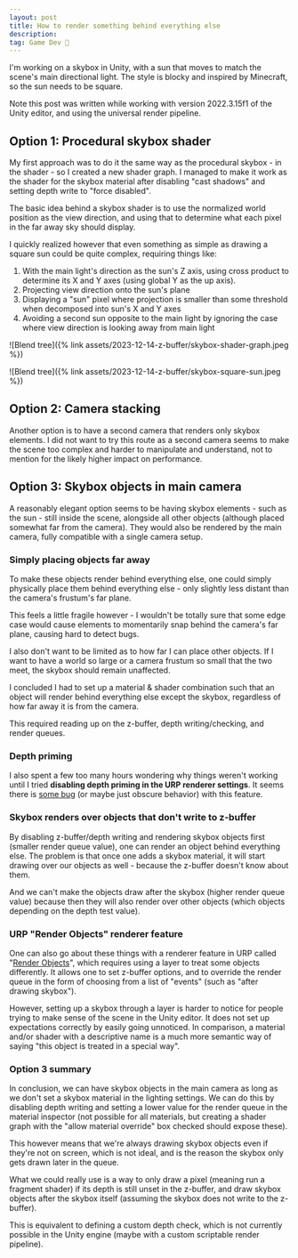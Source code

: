 ```yaml
---
layout: post
title: How to render something behind everything else
description:
tag: Game Dev 👾
---
```


I'm working on a skybox in Unity, with a sun that moves to match the scene's main directional light. The style is blocky and inspired by Minecraft, so the sun needs to be square.

Note this post was written while working with version 2022.3.15f1 of the Unity editor, and using the universal render pipeline.

## Option 1: Procedural skybox shader

My first approach was to do it the same way as the procedural skybox - in the shader - so I created a new shader graph. I managed to make it work as the shader for the skybox material after disabling "cast shadows" and setting depth write to "force disabled".

The basic idea behind a skybox shader is to use the normalized world position as the view direction, and using that to determine what each pixel in the far away sky should display.

I quickly realized however that even something as simple as drawing a square sun could be quite complex, requiring things like:

1. With the main light's direction as the sun's Z axis, using cross product to determine its X and Y axes (using global Y as the up axis).
1. Projecting view direction onto the sun's plane
1. Displaying a "sun" pixel where projection is smaller than some threshold when decomposed into sun's X and Y axes
1. Avoiding a second sun opposite to the main light by ignoring the case where view direction is looking away from main light

![Blend tree]({% link assets/2023-12-14-z-buffer/skybox-shader-graph.jpeg %})

![Blend tree]({% link assets/2023-12-14-z-buffer/skybox-square-sun.jpeg %})

## Option 2: Camera stacking

Another option is to have a second camera that renders only skybox elements. I did not want to try this route as a second camera seems to make the scene too complex and harder to manipulate and understand, not to mention for the likely higher impact on performance.

## Option 3: Skybox objects in main camera

A reasonably elegant option seems to be having skybox elements - such as the sun - still inside the scene, alongside all other objects (although placed somewhat far from the camera). They would also be rendered by the main camera, fully compatible with a single camera setup.

### Simply placing objects far away

To make these objects render behind everything else, one could simply physically place them behind everything else - only slightly less distant than the camera's frustum's far plane.

This feels a little fragile however - I wouldn't be totally sure that some edge case would cause elements to momentarily snap behind the camera's far plane, causing hard to detect bugs.

I also don't want to be limited as to how far I can place other objects. If I want to have a world so large or a camera frustum so small that the two meet, the skybox should remain unaffected.

I concluded I had to set up a material & shader combination such that an object will render behind everything else except the skybox, regardless of how far away it is from the camera.

This required reading up on the z-buffer, depth writing/checking, and render queues.

### Depth priming

I also spent a few too many hours wondering why things weren't working until I tried **disabling depth priming in the URP renderer settings**. It seems there is [some bug](https://forum.unity.com/threads/depth-priming-breaks-depth-write.1527241/) (or maybe just obscure behavior) with this feature.

### Skybox renders over objects that don't write to z-buffer

By disabling z-buffer/depth writing and rendering skybox objects first (smaller render queue value), one can render an object behind everything else. The problem is that once one adds a skybox material, it will start drawing over our objects as well - because the z-buffer doesn't know about them.

And we can't make the objects draw after the skybox (higher render queue value) because then they will also render over other objects (which objects depending on the depth test value).

### URP "Render Objects" renderer feature

One can also go about these things with a renderer feature in URP called "[Render Objects](https://docs.unity3d.com/Packages/com.unity.render-pipelines.universal@14.0/manual/renderer-features/renderer-feature-render-objects.html)", which requires using a layer to treat some objects differently. It allows one to set z-buffer options, and to override the render queue in the form of choosing from a list of "events" (such as "after drawing skybox").

However, setting up a skybox through a layer is harder to notice for people trying to make sense of the scene in the Unity editor. It does not set up expectations correctly by easily going unnoticed. In comparison, a material and/or shader with a descriptive name is a much more semantic way of saying "this object is treated in a special way".

### Option 3 summary

In conclusion, we can have skybox objects in the main camera as long as we don't set a skybox material in the lighting settings. We can do this by disabling depth writing and setting a lower value for the render queue in the material inspector (not possible for all materials, but creating a shader graph with the "allow material override" box checked should expose these).

This however means that we're always drawing skybox objects even if they're not on screen, which is not ideal, and is the reason the skybox only gets drawn later in the queue.

What we could really use is a way to only draw a pixel (meaning run a fragment shader) if its depth is still unset in the z-buffer, and draw skybox objects after the skybox itself (assuming the skybox does not write to the z-buffer).

This is equivalent to defining a custom depth check, which is not currently possible in the Unity engine (maybe with a custom scriptable render pipeline).
